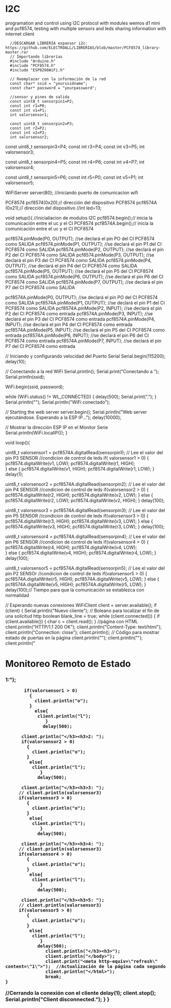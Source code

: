 # I2C
programation and control using I2C protocol with modules wemos d1 mini and pcf8574, testing with multiple sensors and leds sharing information with internet client


      //DESCARGAR LIBRERÍA expansor i2c: https://github.com/ELECTROALL/LIBRERIAS/blob/master/PCF8574_library-master.rar
      // Importando librerías
      #include "Arduino.h"
      #include "PCF8574.h"
      #include "ESP8266WiFi.h"

      // Reemplazar con la información de la red
      const char* ssid = "yourssidname";
      const char* password = "yourpassword";

      //sensor y pines de salida
      const uint8_t sensorpin1=P2;
      const int r1=P0;
      const int v1=P1;
      int valorsensor1;

      const uint8_t sensorpin2=P3;
      const int r2=P2;
      const int v2=P3;
      int valorsensor2;

const uint8_t sensorpin3=P4;
const int r3=P4;
const int v3=P5;
int valorsensor3;


const uint8_t sensorpin4=P5;
const int r4=P6;
const int v4=P7;
int valorsensor4;


const uint8_t sensorpin5=P6;
const int r5=P0;
const int v5=P1;
int valorsensor5;

WiFiServer server(80); //iniciando puerto de comunicacion wifi 

PCF8574 pcf8574(0x20);// dirección del dispositivo
PCF8574 pcf8574A (0x21);// dirección del dispositivo
//int led=13;

void setup(){
  //inicialiacion de modulos I2C 
  pcf8574.begin();// inicia la comunicación entre el uc y el CI PCF8574
  pcf8574A.begin();// inicia la comunicación entre el uc y el CI PCF8574
  

  pcf8574.pinMode(P0, OUTPUT); //se declará el pin PO del CI PCF8574 como SALIDA
  pcf8574.pinMode(P1, OUTPUT); //se declará el pin P1 del CI PCF8574 como SALIDA 
  pcf8574.pinMode(P2, OUTPUT); //se declará el pin P2 del CI PCF8574 como SALIDA 
  pcf8574.pinMode(P3, OUTPUT); //se declará el pin P3 del CI PCF8574 como SALIDA 
  pcf8574.pinMode(P4, OUTPUT); //se declará el pin P4 del CI PCF8574 como SALIDA 
  pcf8574.pinMode(P5, OUTPUT); //se declará el pin P5 del CI PCF8574 como SALIDA 
  pcf8574.pinMode(P6, OUTPUT); //se declará el pin P6 del CI PCF8574 como SALIDA 
  pcf8574.pinMode(P7, OUTPUT); //se declará el pin P7 del CI PCF8574 como SALIDA 
  
  
  pcf8574A.pinMode(P0, OUTPUT); //se declará el pin PO del CI PCF8574 como SALIDA 
  pcf8574A.pinMode(P1, OUTPUT); //se declará el pin P1 del CI PCF8574 como SALIDA 
  pcf8574A.pinMode(P2, INPUT); //se declará el pin P2 del CI PCF8574 como entrada 
  pcf8574A.pinMode(P3, INPUT); //se declará el pin P3 del CI PCF8574 como entrada 
  pcf8574A.pinMode(P4, INPUT); //se declará el pin P4 del CI PCF8574 como entrada 
  pcf8574A.pinMode(P5, INPUT); //se declará el pin P5 del CI PCF8574 como entrada 
  pcf8574A.pinMode(P6, INPUT); //se declará el pin P6 del CI PCF8574 como entrada 
  pcf8574A.pinMode(P7, INPUT); //se declará el pin P7 del CI PCF8574 como entrada

  // Iniciando y configurando velocidad del Puerto Serial
  Serial.begin(115200);
  delay(10);

  // Conectando a la red WiFi
  Serial.println();
  Serial.print("Conectando a ");
  Serial.println(ssid);

  WiFi.begin(ssid, password);

  while (WiFi.status() != WL_CONNECTED) {
    delay(500);
    Serial.print(".");
  }
  Serial.println("");
  Serial.println("WiFi conectado");

  // Starting the web server
  server.begin();
  Serial.println("Web server ejecutándose. Esperando a la ESP IP...");
  delay(10000);

  // Mostrar la dirección ESP IP en el Monitor Serie
  Serial.println(WiFi.localIP());
}

void loop(){
 
  uint8_t valorsensor1 = pcf8574A.digitalRead(sensorpin1);            // Lee el valor del pin P3 SENSOR 
 //condicion de control de leds
 if( valorsensor1 > 0)
 {
   pcf8574.digitalWrite(v1, LOW);
   pcf8574.digitalWrite(r1, HIGH);  
  }
 else 
 {
   pcf8574.digitalWrite(v1, HIGH);
   pcf8574.digitalWrite(r1, LOW); 
  }
  delay(1);
  
   uint8_t valorsensor2 = pcf8574A.digitalRead(sensorpin2);            // Lee el valor del pin P4 SENSOR 
 //condicion de control de leds 
 if(valorsensor2 > 0)
 { 
   pcf8574.digitalWrite(r2, HIGH);
   pcf8574.digitalWrite(v2, LOW);
  }
 else 
 { 
   pcf8574.digitalWrite(r2, LOW);
   pcf8574.digitalWrite(v2, HIGH);
  }
  delay(100);
 
  uint8_t valorsensor3 = pcf8574A.digitalRead(sensorpin3);             // Lee el valor del pin P5 SENSOR 
 //condicion de control de leds 
 if(valorsensor3 > 0)
 {
   pcf8574.digitalWrite(r3, HIGH);
   pcf8574.digitalWrite(v3, LOW);
  }
 else 
 {
   pcf8574.digitalWrite(v3, HIGH);
   pcf8574.digitalWrite(r3, LOW);
  }
  delay(100);
  
 
  uint8_t valorsensor4 = pcf8574A.digitalRead(sensorpin4);             // Lee el valor del pin P6 SENSOR 
 //condicion de control de leds 
 if(valorsensor4 > 0)
 {
   pcf8574.digitalWrite(r4, HIGH);
   pcf8574.digitalWrite(v4, LOW);  
  }
 else 
 {
   pcf8574.digitalWrite(v4, HIGH);
   pcf8574.digitalWrite(r4, LOW); 
  }
  delay(100);
  
  uint8_t valorsensor5 = pcf8574A.digitalRead(sensorpin5);           // Lee el valor del pin P2 SENSOr
  //condicion de control de leds 
 if(valorsensor5 > 0)
 {
   pcf8574A.digitalWrite(r5, HIGH);
   pcf8574A.digitalWrite(v5, LOW);
  }
 else 
 { 
   pcf8574A.digitalWrite(v5, HIGH);
   pcf8574A.digitalWrite(r5, LOW);
  }                
  delay(100);// Tiempo para que la comunicación se establezca con normalidad


  // Esperando nuevas conexiones 
  WiFiClient client = server.available();
  if (client) {
    Serial.println("Nuevo cliente");
    // Boleano para localizar el fin de una solicitud http
    boolean blank_line = true;
    while (client.connected()) {
      if (client.available()) {
        char c = client.read(); 
          }
          //página con HTML
          client.println("HTTP/1.1 200 OK");
          client.println("Content-Type: text/html");
          client.println("Connection: close");
          client.println();
          // Código para mostrar estado de puertas en la página
          client.println("<!DOCTYPE HTML>");
          client.println("<html>");
          client.println("<head></head><body><h1>Monitoreo Remoto de Estado</h1><h3>1:");
           
           if(valorsensor1 > 0)
             {
               client.println("o");
             }
               else{
                client.println("l");
                   }
                  delay(500);
        
          client.println("</h3><h3>2: ");
          if(valorsensor2 > 0)
            {
              client.println("o");
            }
             else{
              client.println("l");
                 }
                delay(500);
        
          client.println("</h3><h3>3: ");
         // client.println(valorsensor3)
         if(valorsensor3 > 0)
            {
              client.println("o");
            }
             else{
              client.println("l");
                 }
                delay(500);       
         
          client.println("</h3><h3>4: ");
         // client.println(valorsensor3)
         if(valorsensor4 > 0)
            {
              client.println("o");
            }
             else{
              client.println("l");
                 }
                delay(500);
         
          client.println("</h3><h3>5: ");
         // client.println(valorsensor3)
         if(valorsensor5 > 0)
            {
              client.println("o");
            }
             else{
              client.println("l");
                 }
                delay(500);
                   client.println("</h3><h3>");
                   client.println("</body>");
                   client.print("<meta http-equiv=\"refresh\" content=\"1\">");  //Actualización de la página cada segundo
                   client.println("</html>");
                   break;
    }       
  //Cerrando la conexión con el cliente
  delay(1);
  client.stop();
  Serial.println("Client disconnected.");
    }
    }

